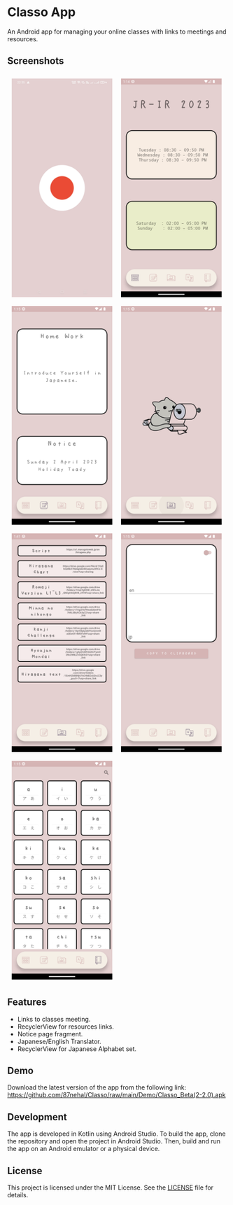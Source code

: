 # Classo App

An Android app for managing your online classes with links to meetings and resources.

## Screenshots
<div style="display: flex; flex-wrap: wrap;">
  <img src="https://raw.githubusercontent.com/87nehal/Classo/main/Screenshots/splash.jpeg" style="width: 230px; height: 500px; margin: 10px;">
  <img src="https://raw.githubusercontent.com/87nehal/Classo/main/Screenshots/1.png" style="width: 230px; height: 500px; margin: 10px;">
  <img src="https://raw.githubusercontent.com/87nehal/Classo/main/Screenshots/2.png" style="width: 230px; height: 500px; margin: 10px;">
  <img src="https://raw.githubusercontent.com/87nehal/Classo/main/Screenshots/3.png" style="width: 230px; height: 500px; margin: 10px;">
  <img src="https://raw.githubusercontent.com/87nehal/Classo/main/Screenshots/6.png" style="width: 230px; height: 500px; margin: 10px;">
  <img src="https://raw.githubusercontent.com/87nehal/Classo/main/Screenshots/4.png" style="width: 230px; height: 500px; margin: 10px;">
  <img src="https://raw.githubusercontent.com/87nehal/Classo/main/Screenshots/5.png"style="width: 230px; height: 500px; margin: 10px;">
</div>



## Features

- Links to classes meeting.
- RecyclerView for resources links.
- Notice page fragment.
- Japanese/English Translator.
- RecyclerView for Japanese Alphabet set.

## Demo

Download the latest version of the app from the following link: 
https://github.com/87nehal/Classo/raw/main/Demo/Classo_Beta(2-2.0).apk

## Development

The app is developed in Kotlin using Android Studio. To build the app, clone the repository and open the project in Android Studio. Then, build and run the app on an Android emulator or a physical device.

## License

This project is licensed under the MIT License. See the [LICENSE](LICENSE) file for details.
